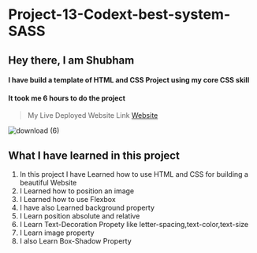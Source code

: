 # Project-13-Codext-best-system-SASS

## Hey there, I am Shubham

#### I have build a template of HTML and CSS Project using my core CSS skill
#### It took me 6 hours to do the project
> My Live Deployed Website Link [Website](https://ornate-cassata-9ea174.netlify.app)  

![download (6)](https://user-images.githubusercontent.com/101961231/182020939-b9d92660-f29d-42a3-84d0-c525ea895376.png)

 ## What I have learned in this project

1. In this project I have Learned how to use HTML and CSS for building a beautiful Website  
2. I Learned how to position an image   
3. I Learned how to use Flexbox  
4. I have also Learned background property  
5. I Learn position absolute and relative  
6. I Learn Text-Decoration Propety like letter-spacing,text-color,text-size  
7. I Learn image property  
8. I also Learn Box-Shadow Property